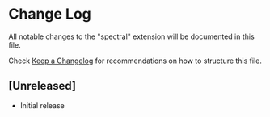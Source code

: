 # Change Log

All notable changes to the "spectral" extension will be documented in this file.

Check [Keep a Changelog](http://keepachangelog.com/) for recommendations on how to structure this file.

## [Unreleased]

- Initial release